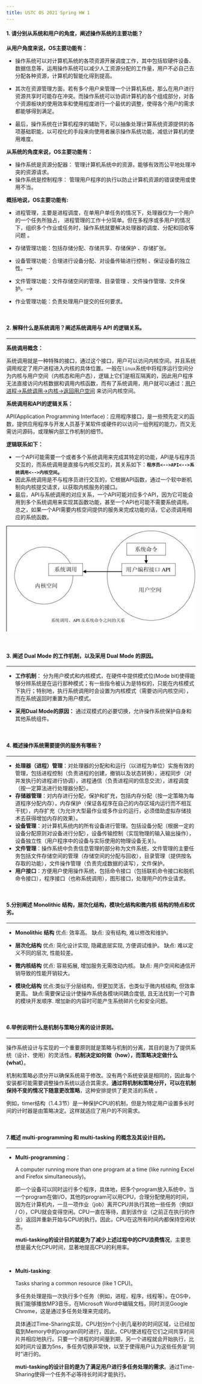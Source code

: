 ```yaml
---
title: USTC OS 2021 Spring HW 1
---
```

#### 1. 请分别从系统和用户的角度，阐述操作系统的主要功能？

**从用户角度来说，OS主要功能有：**

- 操作系统可以对计算机系统的各项资源开展调度工作，其中包括软硬件设备、数据信息等，运用操作系统可以减少人工资源分配的工作量，用户不必自己去分配各种资源，计算机的智能化得到提高。


- 其次在资源管理方面，若有多个用户来管理一个计算机系统，那么在用户进行资源共享时可能存在冲突。而操作系统可以协调计算机的各个组成部分，对各个资源板块的使用效率和使用程度进行一个最优的调整，使得各个用户的需求都能够得到满足。


- 最后，操作系统在计算机程序的辅助下，可以抽象处理计算系统资源提供的各项基础职能，以可视化的手段来向使用者展示操作系统功能，减低计算机的使用难度。
<!--more-->

**从系统的角度来说，OS主要功能有：**

- 操作系统是资源分配器：
  管理计算机系统中的资源，能够有效而公平地处理冲突的资源请求。
- 操作系统是控制程序：
  管理用户程序的执行以防止计算机资源的错误使用或使用不当。

**概括地说，OS主要功能有:**

- 进程管理，主要是进程调度，在单用户单任务的情况下，处理器仅为一个用户的一个任务所独占， 进程管理的工作十分简单。但在多程序或多用户的情况下，组织多个作业或任务时，操作系统就要解决处理器的调度、分配和回收等问题 。

- 存储管理功能：包括存储分配、存储共享、存储保护 、存储扩张。

- 设备管理功能：合理进行设备分配、对设备传输进行控制 、保证设备的独立性。-->

- 文件管理功能：文件存储空间的管理、目录管理 、文件操作管理、文件保护。-->

- 作业管理功能：负责处理用户提交的任何要求。

&nbsp;
&nbsp;
#### 2. 解释什么是系统调用？阐述系统调用与 API 的逻辑关系。 

------

**系统调用概念：**

系统调用就是一种特殊的接口，通过这个接口，用户可以访问内核空间。并且系统调用规定了用户进程进入内核的具体位置。一般在`linux`系统中将程序运行空间分为内核与用户空间（内核态和用户态），逻辑上它们是相互隔离的，因此用户程序无法直接访问内核数据和调用内核函数，而有了系统调用，用户就可以通过：<u>用户进程->系统调用->内核->返回用户空间</u> 来访问内核空间。

**系统调用和API的逻辑关系：**

API(Application Programming Interface)：应用程序接口，是一些预先定义的函数，提供应用程序与开发人员基于某软件或硬件的以访问一组例程的能力，而又无需访问源码，或理解内部工作机制的细节。

**逻辑联系如下：**

- 一个API可能需要一个或者多个系统调用来完成其特定的功能，API是与程序员交互的，而系统调用是直接与内核交互的，其关系如下：**`程序员<-->API<-->系统调用<-->内核空间`。**
- 因此系统调用是不与程序员进行交互的，它根据API函数，通过一个软中断机制向内核提交请求，以获取内核服务的接口。
- 最后，API与系统调用的对应关系，一个API可能对应多个API，因为它可能会用到多个系统调用来实现其函数功能，甚至一个API也可能不需要系统调用。总之，如果一个API需要内核空间提供的服务来完成功能的话，它必须调用相应的系统函数。



![](/images/2-1.jpg)

&nbsp;
&nbsp;

#### 3. 阐述 Dual Mode 的工作机制，以及采用 Dual Mode 的原因。 

------

- **工作机制**：
  分为用户模式和内核模式，在硬件中提供模式位(Mode bit)使得能够分辨系统是在运行那种模式；有一些指令被认为是特权的，只能在内核模式下执行；特别地，执行系统调用时会设置为内核模式（需要访问内核空间），而在系统返回时重置为用户模式。

- **采用Dual Mode的原因：**
  通过双模式的必要切换，允许操作系统保护自身和其他系统组件。

&nbsp;
&nbsp;
#### 4. 概述操作系统需要提供的服务有哪些？ 

------

- **处理器（进程）管理**：对处理器的分配和和运行（以进程为单位）实施有效的管理，包括进程控制（负责进程的创建，撤销以及状态转换），进程同步（对并发执行的进程进行协调），进程通信（负责进程间的信息交流），进程调度（按一定算法进行处理器分配）。
- **存储器管理**：对内存进行分配，保护和扩充，包括内存分配（按一定策略为每道程序分配内存），内存保护（保证各程序在自己的内存区域内运行而不相互干扰），内存扩充（为允许大型最作业或多作业的运行，必须借助虚拟存储技术去获得增加内存的效果）。
- **设备管理**：对计算机系统内的所有设备进行管理。包括设备分配（根据一定的设备分配原则对设备进行分配），设备传输控制（实现物理的输入输出操作），设备独立性（用户程序中的设备与实际使用的物理设备无关)。
- **文件管理**：操作系统中负责信息管理的部分称为文件系统，文件管理的主要任务包括文件存储空间的管理（存储空间的分配与回收），目录管理（提供按名存取的功能），文件操作管理（负责完成数据的读写），文件保护。
- **用户接口**：方便用户使用操作系统，包括命令接口（包括联机命令接口和脱机命令接口），程序接口（也称系统调用），图形接口，处理用户的作业请求。

&nbsp;
&nbsp;
#### 5.分别阐述 Monolithic 结构，层次化结构，模块化结构和微内核 结构的特点和优劣。 

------

- **Monolithic 结构**
  优点: 效率高。
  缺点: 没有结构, 难以修改和维护。

- **层次化结构**
  优点: 简化设计实现, 隐藏底层实现, 方便调试维护。
  缺点: 难以定义不同的层次, 性能较差。

- **微内核结构**
  优点: 容易拓展, 增加服务无需改动内核。
  缺点: 用户空间和通信开销导致的性能开销较大。

- **模块化结构**
  优点:类似于分层结构，但更加灵活，也类似于微内核结构, 但效率更高。
  缺点:需要保证设计使操咋系统各模块间耦合度低, 且无法找到一个可靠的模块开发顺序. 增加新的内容时可能产生系统碎片化和安全问题。

&nbsp;
&nbsp;
#### 6.举例说明什么是机制与策略分离的设计原则。

------

操作系统设计与实现的一个重要原则就是策略与机制的分离，其目的是为了提供系统（设计、使用）的灵活性。**机制决定如何做（how），而策略决定做什么(what）**。

机制和策略必须分开以确保系统易于修改。没有两个系统安装是相同的，因此每个安装都可能需要调整操作系统以适合其需求。**通过将机制和策略分开，可以在机制保持不变的情况下随意更改策略**，这种安排提供了更灵活的系统 。

例如，timer结构（1.4.3节）是一种保护CPU的机制，但是为特定用户设置多长时间的计时器是由策略决定。这样就适应了用户的不同需求。

&nbsp;
&nbsp;
#### 7.概述 multi-programming 和 multi-tasking 的概念及其设计目的。

------

- **Multi-programming**：

  A computer running more than one program at a time (like running Excel and Firefox simultaneously)。

  即一个设备可以同时运行多个程序，具体地，把多个program放入系统中，当一个program在做I/O，其他的program可以用CPU，合理分配使用的时间，因为在计算机内，一旦一项作业（job）离开CPU并执行其他一些任务（例如I / O），CPU就会变得空闲。CPU一直在等待，直到该作业（之前正在执行的作业）返回并重新开始与CPU的执行。因此，CPU在这所有时间内都保持空闲状态。

  **muti-tasking的设计目的就是为了减少上述过程中的CPU浪费情况**，主要思想是最大化CPU时间，显著地提高CPU的利用率。

&nbsp;

- **Multi-tasking**:  

  Tasks sharing a common resource (like 1 CPU)。

  多任务处理是指一次执行多个任务（例如，进程，程序，线程等）。在OS中，我们能够播放MP3音乐，在Microsoft Word中编辑文档，同时浏览Google Chrome，这是通过多任务处理来完成的。

  具体通过Time-Sharing实现，CPU划分n个小到几毫秒的时间区域，让已经加载到Memory中的program同时进行，因此，CPU使进程在它们之间共享时间片并相应地执行。只要一个进程的时间量到期，另一个进程就会开始执行，比如时间片设置为5ns，多任务切换非常快，以至于使得用户认为这些任务是“同时”进行的。

  **muti-tasking的设计目的是为了满足用户进行多任务处理的需求**。通过Time-Sharing使得一个任务不必等待长时间才能执行。